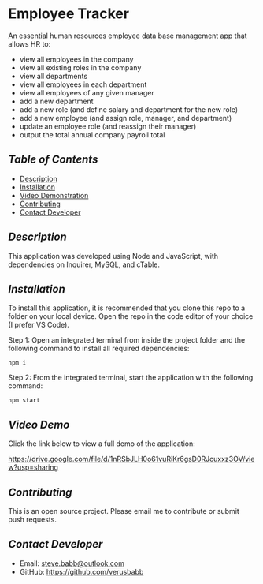 # Employee Tracker
An essential human resources employee data base management app that allows HR to:
- view all employees in the company
- view all existing roles in the company
- view all departments
- view all employees in each department
- view all employees of any given manager
- add a new department
- add a new role (and define salary and department for the new role)
- add a new employee (and assign role, manager, and department)
- update an employee role (and reassign their manager)
- output the total annual company payroll total

## *Table of Contents*

- [Description](#description)
- [Installation](#installation)
- [Video Demonstration](#Video-Demo)
- [Contributing](#contributing)
- [Contact Developer](#Contact-Developer)

## *Description*
This application was developed using Node and JavaScript, with dependencies on Inquirer, MySQL, and cTable.

## *Installation*
To install this application, it is recommended that you clone this repo to a folder on your local device.  Open the repo
in the code editor of your choice (I prefer VS Code).  

Step 1: Open an integrated terminal from inside the project folder and the following command to install all required dependencies:
```
npm i
```

Step 2: From the integrated terminal, start the application with the following command:
```
npm start
```

## *Video Demo*

Click the link below to view a full demo of the application:

https://drive.google.com/file/d/1nRSbJLH0o61vuRiKr6gsD0RJcuxxz3OV/view?usp=sharing

## *Contributing*
This is an open source project.  Please email me to contribute or submit push requests.

## *Contact Developer*
- Email: steve.babb@outlook.com
- GitHub: https://github.com/verusbabb


